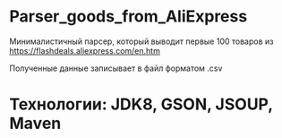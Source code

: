 # Parser_goods_from_AliExpress

Минималистичный парсер, который выводит первые 100 товаров из  https://flashdeals.aliexpress.com/en.htm

Полученные данные записывает в файл форматом .csv

# Технологии: JDK8, GSON, JSOUP, Maven
